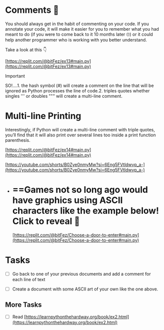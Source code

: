 # Comments 💬

You should always get in the habit of commenting on your code. If you annotate your code, it will make it easier for you to remember what you had meant to do (if you were to come back to it 10 months later 🙄) or it could help another programmer who is working with you better understand.

  

Take a look at this 👇

[https://replit.com/@bitFez/ex13#main.py](https://replit.com/@bitFez/ex13#main.py)

  

> [!important]  
> SO!....1. the hash symbol (#) will create a comment on the line that will be ignored as Python processes the line of code.2. triples quotes whether singles ''' or doubles """ will create a multi-line comment.  

  

  

# Multi-line Printing

Interestingly, if Python will create a multi-line comment with triple quotes, you’ll find that it will also print over several lines too inside a print function parenthesis.

[https://replit.com/@bitFez/ex14#main.py](https://replit.com/@bitFez/ex14#main.py)

  

[https://youtube.com/shorts/B0Zye0nmyMw?si=6Eng5FVtldwvp_a-](https://youtube.com/shorts/B0Zye0nmyMw?si=6Eng5FVtldwvp_a-)

  

- ==Games not so long ago would have graphics using ASCII characters like the example below!  
    Click to reveal 🎈  
    ==
    
    [https://replit.com/@bitFez/Choose-a-door-to-enter#main.py](https://replit.com/@bitFez/Choose-a-door-to-enter#main.py)
    
      
    

  

# Tasks

- [ ] Go back to one of your previous documents and add a comment for each line of text
- [ ] Create a document with some ASCII art of your own like the one above.

  

## More Tasks

- [ ] Read [https://learnpythonthehardway.org/book/ex2.html](https://learnpythonthehardway.org/book/ex2.html)